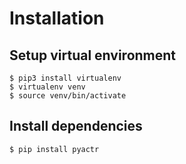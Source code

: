 # Installation

## Setup virtual environment

    $ pip3 install virtualenv
    $ virtualenv venv
    $ source venv/bin/activate
    
## Install dependencies

    $ pip install pyactr

